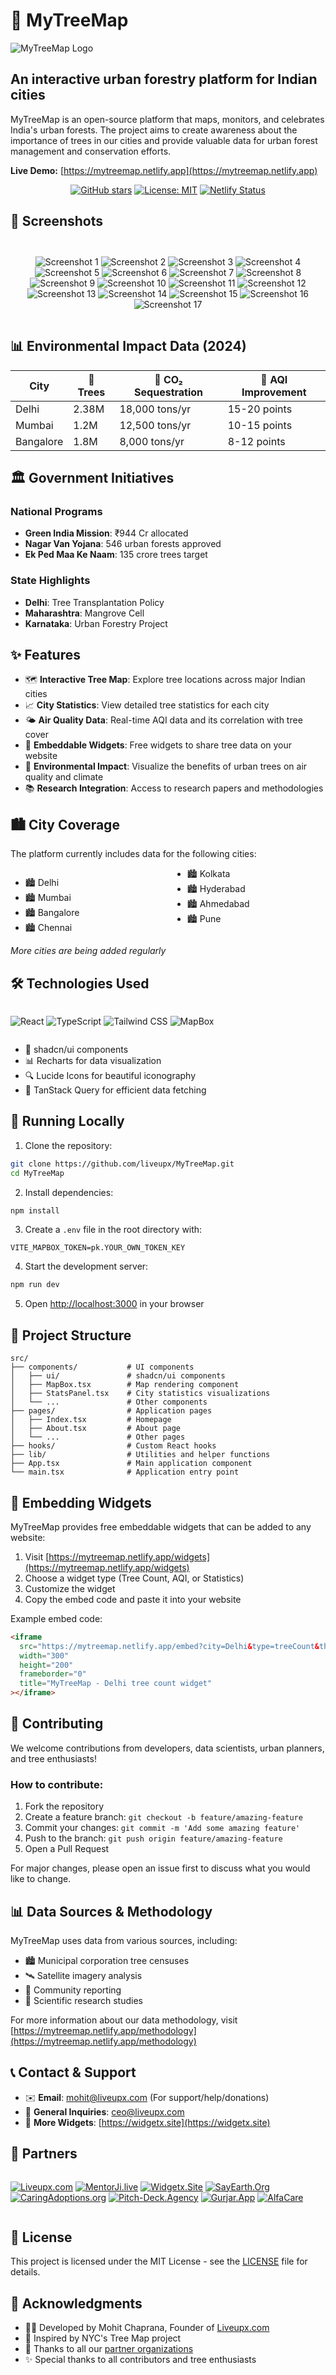 # 🌳 MyTreeMap

![MyTreeMap Logo](https://images.unsplash.com/photo-1500673922987-e212871fec22?w=600&h=400&fit=crop&crop=entropy&auto=format)

## An interactive urban forestry platform for Indian cities

MyTreeMap is an open-source platform that maps, monitors, and celebrates India's urban forests. The project aims to create awareness about the importance of trees in our cities and provide valuable data for urban forest management and conservation efforts.

**Live Demo:** [https://mytreemap.netlify.app](https://mytreemap.netlify.app)

<div align="center">

[![GitHub stars](https://img.shields.io/github/stars/liveupx/MyTreeMap?style=social)](https://github.com/liveupx/MyTreeMap)
[![License: MIT](https://img.shields.io/badge/License-MIT-yellow.svg)](https://opensource.org/licenses/MIT)
[![Netlify Status](https://api.netlify.com/api/v1/badges/12345678-1234-1234-1234-123456789abc/deploy-status)](https://app.netlify.com/sites/mytreemap/deploys)

</div>

## 📸 Screenshots

<div align="center" style="display: grid; grid-template-columns: repeat(auto-fit, minmax(300px, 1fr)); gap: 20px; margin: 30px 0;">

![Screenshot 1](./public/ss1.png)
![Screenshot 2](./public/ss2.png)
![Screenshot 3](./public/ss3.png)
![Screenshot 4](./public/ss4.png)
![Screenshot 5](./public/ss.png)
![Screenshot 6](./public/ss6.png)
![Screenshot 7](./public/ss7.png)
![Screenshot 8](./public/ss8.png)
![Screenshot 9](./public/ss9.png)
![Screenshot 10](./public/ss10.png)
![Screenshot 11](./public/ss11.png)
![Screenshot 12](./public/ss12.png)
![Screenshot 13](./public/ss13.png)
![Screenshot 14](./public/ss14.png)
![Screenshot 15](./public/ss15.png)
![Screenshot 16](./public/ss16.png)
![Screenshot 17](./public/ss17.png)

</div>

## 📊 Environmental Impact Data (2024)

| City       | 🌳 Trees | 🌿 CO₂ Sequestration | 💨 AQI Improvement |
|------------|-------|-------------------|-----------------|
| Delhi      | 2.38M | 18,000 tons/yr    | 15-20 points    |
| Mumbai     | 1.2M  | 12,500 tons/yr    | 10-15 points    |
| Bangalore  | 1.8M  | 8,000 tons/yr     | 8-12 points     |

## 🏛️ Government Initiatives

### National Programs
- **Green India Mission**: ₹944 Cr allocated
- **Nagar Van Yojana**: 546 urban forests approved
- **Ek Ped Maa Ke Naam**: 135 crore trees target

### State Highlights
- **Delhi**: Tree Transplantation Policy
- **Maharashtra**: Mangrove Cell
- **Karnataka**: Urban Forestry Project

## ✨ Features

- 🗺️ **Interactive Tree Map**: Explore tree locations across major Indian cities
- 📈 **City Statistics**: View detailed tree statistics for each city
- 🌤️ **Air Quality Data**: Real-time AQI data and its correlation with tree cover
- 📱 **Embeddable Widgets**: Free widgets to share tree data on your website
- 🌿 **Environmental Impact**: Visualize the benefits of urban trees on air quality and climate
- 📚 **Research Integration**: Access to research papers and methodologies

## 🏙️ City Coverage

The platform currently includes data for the following cities:

<div style="columns: 2;">

- 🏙️ Delhi
- 🏙️ Mumbai
- 🏙️ Bangalore
- 🏙️ Chennai
- 🏙️ Kolkata
- 🏙️ Hyderabad
- 🏙️ Ahmedabad
- 🏙️ Pune

</div>

*More cities are being added regularly*

## 🛠️ Technologies Used

<div style="display: flex; flex-wrap: wrap; gap: 10px;">

![React](https://img.shields.io/badge/React-20232A?style=for-the-badge&logo=react&logoColor=61DAFB)
![TypeScript](https://img.shields.io/badge/TypeScript-007ACC?style=for-the-badge&logo=typescript&logoColor=white)
![Tailwind CSS](https://img.shields.io/badge/Tailwind_CSS-38B2AC?style=for-the-badge&logo=tailwind-css&logoColor=white)
![MapBox](https://img.shields.io/badge/Mapbox-000000?style=for-the-badge&logo=mapbox&logoColor=white)

</div>

- 🎨 shadcn/ui components
- 📊 Recharts for data visualization
- 🔍 Lucide Icons for beautiful iconography
- 🔄 TanStack Query for efficient data fetching

## 🚀 Running Locally

1. Clone the repository:

```bash
git clone https://github.com/liveupx/MyTreeMap.git
cd MyTreeMap
```

2. Install dependencies:

```bash
npm install
```

3. Create a `.env` file in the root directory with:

```
VITE_MAPBOX_TOKEN=pk.YOUR_OWN_TOKEN_KEY
```

4. Start the development server:

```bash
npm run dev
```

5. Open [http://localhost:3000](http://localhost:3000) in your browser

## 📁 Project Structure

```
src/
├── components/           # UI components
│   ├── ui/               # shadcn/ui components
│   ├── MapBox.tsx        # Map rendering component
│   ├── StatsPanel.tsx    # City statistics visualizations
│   └── ...               # Other components
├── pages/                # Application pages
│   ├── Index.tsx         # Homepage
│   ├── About.tsx         # About page
│   └── ...               # Other pages
├── hooks/                # Custom React hooks
├── lib/                  # Utilities and helper functions
├── App.tsx               # Main application component
└── main.tsx              # Application entry point
```

## 🔌 Embedding Widgets

MyTreeMap provides free embeddable widgets that can be added to any website:

1. Visit [https://mytreemap.netlify.app/widgets](https://mytreemap.netlify.app/widgets)
2. Choose a widget type (Tree Count, AQI, or Statistics)
3. Customize the widget
4. Copy the embed code and paste it into your website

Example embed code:

```html
<iframe 
  src="https://mytreemap.netlify.app/embed?city=Delhi&type=treeCount&theme=light" 
  width="300" 
  height="200" 
  frameborder="0"
  title="MyTreeMap - Delhi tree count widget"
></iframe>
```

## 👥 Contributing

We welcome contributions from developers, data scientists, urban planners, and tree enthusiasts!

### How to contribute:

1. Fork the repository
2. Create a feature branch: `git checkout -b feature/amazing-feature`
3. Commit your changes: `git commit -m 'Add some amazing feature'`
4. Push to the branch: `git push origin feature/amazing-feature`
5. Open a Pull Request

For major changes, please open an issue first to discuss what you would like to change.

## 📊 Data Sources & Methodology

MyTreeMap uses data from various sources, including:

- 🏙️ Municipal corporation tree censuses
- 🛰️ Satellite imagery analysis
- 👥 Community reporting
- 🔬 Scientific research studies

For more information about our data methodology, visit [https://mytreemap.netlify.app/methodology](https://mytreemap.netlify.app/methodology)

## 📞 Contact & Support

- ✉️ **Email**: mohit@liveupx.com (For support/help/donations)
- 💼 **General Inquiries**: ceo@liveupx.com
- 🔌 **More Widgets**: [https://widgetx.site](https://widgetx.site)

## 🤝 Partners

<div style="display: grid; grid-template-columns: repeat(auto-fit, minmax(200px, 1fr)); gap: 10px; margin-top: 10px;">

[![Liveupx.com](https://img.shields.io/badge/Liveupx.com-Technology_Partner-blue)](https://liveupx.com)
[![MentorJi.live](https://img.shields.io/badge/MentorJi.live-Education_Partner-green)](https://mentorji.live)
[![Widgetx.Site](https://img.shields.io/badge/Widgetx.Site-Integration_Partner-purple)](https://widgetx.site)
[![SayEarth.Org](https://img.shields.io/badge/SayEarth.Org-Environmental_NGO-brightgreen)](https://sayearth.org)
[![CaringAdoptions.org](https://img.shields.io/badge/CaringAdoptions.org-Social_Impact_Partner-orange)](https://caringadoptions.org)
[![Pitch-Deck.Agency](https://img.shields.io/badge/Pitch--Deck.Agency-Communication_Partner-yellow)](https://pitch-deck.agency)
[![Gurjar.App](https://img.shields.io/badge/Gurjar.App-Community_Partner-red)](https://gurjar.app)
[![AlfaCare](https://img.shields.io/badge/AlfaCare-Healthcare_Partner-lightblue)](https://alfacare.org)

</div>

## 📄 License

This project is licensed under the MIT License - see the [LICENSE](LICENSE) file for details.

## 🙏 Acknowledgments

- 👨‍💻 Developed by Mohit Chaprana, Founder of [Liveupx.com](https://liveupx.com)
- 🌆 Inspired by NYC's Tree Map project
- 🤝 Thanks to all our [partner organizations](https://mytreemap.netlify.app/partners)
- ✨ Special thanks to all contributors and tree enthusiasts
